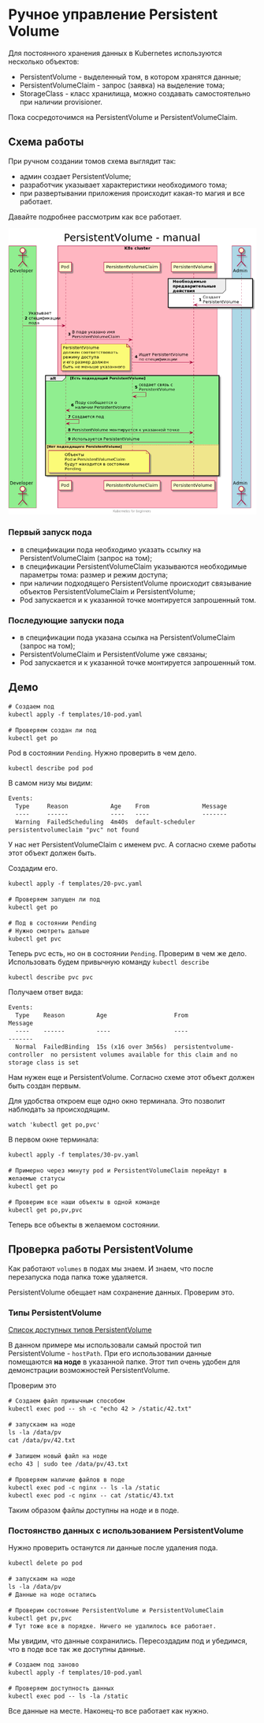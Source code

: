 # Ручное управление Persistent Volume 
Для постоянного хранения данных в Kubernetes используются несколько объектов:
- PersistentVolume - выделенный том, в котором хранятся данные; 
- PersistentVolumeClaim - запрос (заявка) на выделение тома;
- StorageClass - класс хранилища, можно создавать самостоятельно при наличии provisioner.

Пока сосредоточимся на PersistentVolume и PersistentVolumeClaim.

## Схема работы
При ручном создании томов схема выглядит так:
- админ создает PersistentVolume;
- разработчик указывает характеристики необходимого тома;
- при развертывании приложения происходит какая-то магия и все работает.

Давайте подробнее рассмотрим как все работает.

![Схема](./images/scheme.png) 

### Первый запуск пода
- в спецификации пода необходимо указать ссылку на PersistentVolumeClaim (запрос на том);
- в спецификации PersistentVolumeClaim указываются необходимые параметры тома: размер и режим доступа;
- при наличии подходящего PersistentVolume происходит связывание объектов PersistentVolumeClaim и PersistentVolume;
- Pod запускается и к указанной точке монтируется запрошенный том.

### Последующие запуски пода
- в спецификации пода указана ссылка на PersistentVolumeClaim (запрос на том);
- PersistentVolumeClaim и PersistentVolume уже связаны;
- Pod запускается и к указанной точке монтируется запрошенный том.



## Демо
```shell script
# Создаем под
kubectl apply -f templates/10-pod.yaml

# Проверяем создан ли под
kubectl get po
```

Pod в состоянии `Pending`. Нужно проверить в чем дело.
```shell script
kubectl describe pod pod
``` 

В самом низу мы видим:
```text
Events:
  Type     Reason            Age    From               Message
  ----     ------            ----   ----               -------
  Warning  FailedScheduling  4m40s  default-scheduler  persistentvolumeclaim "pvc" not found
```

У нас нет PersistentVolumeClaim с именем pvc. А согласно схеме работы этот объект должен быть.
 
Создадим его. 
```shell script
kubectl apply -f templates/20-pvc.yaml

# Проверяем запущен ли под
kubectl get po

# Под в состоянии Pending
# Нужно смотреть дальше
kubectl get pvc
```

Теперь pvc есть, но он в состоянии `Pending`.
Проверим в чем же дело. Использовать будем привычную команду `kubectl describe` 

```shell script
kubectl describe pvc pvc
```

Получаем ответ вида:
```text
Events:
  Type    Reason         Age                   From                         Message
  ----    ------         ----                  ----                         -------
  Normal  FailedBinding  15s (x16 over 3m56s)  persistentvolume-controller  no persistent volumes available for this claim and no storage class is set
```

Нам нужен еще и PersistentVolume. Согласно схеме этот объект должен быть создан первым.

Для удобства откроем еще одно окно терминала. Это позволит наблюдать за происходящим.
```shell script
watch 'kubectl get po,pvc'
```

В первом окне терминала:
```shell script
kubectl apply -f templates/30-pv.yaml

# Примерно через минуту pod и PersistentVolumeClaim перейдут в желаемые статусы
kubectl get po

# Проверим все наши объекты в одной команде
kubectl get po,pv,pvc
```

Теперь все объекты в желаемом состоянии.

## Проверка работы PersistentVolume
Как работают `volumes` в подах мы знаем. И знаем, что после перезапуска пода папка тоже удаляется.

PersistentVolume обещает нам сохранение данных. Проверим это. 

### Типы PersistentVolume
[Список доступных типов PersistentVolume](https://kubernetes.io/docs/concepts/storage/persistent-volumes/#types-of-persistent-volumes)

В данном примере мы использовали самый простой тип PersistentVolume - `hostPath`. 
При его использовании данные помещаются **на ноде** в указанной папке.
Этот тип очень удобен для демонстрации возможностей PersistentVolume.
 
Проверим это
```shell script
# Создаем файл привычным способом
kubectl exec pod -- sh -c "echo 42 > /static/42.txt"

# запускаем на ноде
ls -la /data/pv
cat /data/pv/42.txt

# Запишем новый файл на ноде
echo 43 | sudo tee /data/pv/43.txt

# Проверяем наличие файлов в поде
kubectl exec pod -c nginx -- ls -la /static
kubectl exec pod -c nginx -- cat /static/43.txt
```

Таким образом файлы доступны на ноде и в поде.

### Постоянство данных с использованием PersistentVolume
Нужно проверить останутся ли данные после удаления пода.
```shell script
kubectl delete po pod

# запускаем на ноде
ls -la /data/pv
# Данные на ноде остались 

# Проверим состояние PersistentVolume и PersistentVolumeClaim
kubectl get pv,pvc
# Тут тоже все в порядке. Ничего не удалилось все работает.
```

Мы увидим, что данные сохранились.
Пересоздадим под и убедимся, что в поде все так же доступны данные.
```shell script
# Создаем под заново
kubectl apply -f templates/10-pod.yaml

# Проверяем доступность данных
kubectl exec pod -- ls -la /static
```
Все данные на месте.
Наконец-то все работает как нужно.

